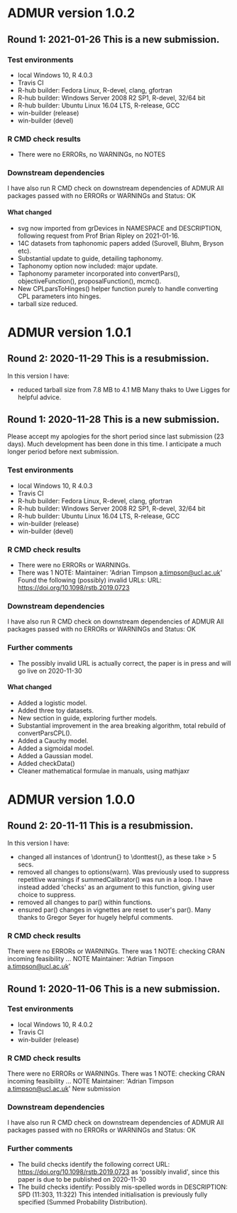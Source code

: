 # ADMUR version 1.0.2

## Round 1: 2021-01-26 This is a new submission.

### Test environments
* local Windows 10, R 4.0.3
* Travis CI
* R-hub builder: Fedora Linux, R-devel, clang, gfortran
* R-hub builder: Windows Server 2008 R2 SP1, R-devel, 32/64 bit
* R-hub builder: Ubuntu Linux 16.04 LTS, R-release, GCC
* win-builder (release)
* win-builder (devel)

### R CMD check results
* There were no ERRORs, no WARNINGs, no NOTES

### Downstream dependencies
I have also run R CMD check on downstream dependencies of ADMUR 
All packages passed with no ERRORs or WARNINGs and Status: OK

#### What changed
* svg now imported from grDevices in NAMESPACE and DESCRIPTION, following request from Prof Brian Ripley on 2021-01-16.
* 14C datasets from taphonomic papers added (Surovell, Bluhm, Bryson etc).
* Substantial update to guide, detailing taphonomy.
* Taphonomy option now included: major update.
* Taphonomy parameter incorporated into convertPars(), objectiveFunction(), proposalFunction(), mcmc().
* New CPLparsToHinges() helper function purely to handle converting CPL parameters into hinges.
* tarball size reduced.

# ADMUR version 1.0.1

## Round 2: 2020-11-29 This is a resubmission. 
In this version I have:
* reduced tarball size from 7.8 MB to 4.1 MB
Many thaks to Uwe Ligges for helpful advice.

## Round 1: 2020-11-28 This is a new submission.
Please accept my apologies for the short period since last submission (23 days). Much development has been done in this time. I anticipate a much longer period before next submission.

### Test environments
* local Windows 10, R 4.0.3
* Travis CI
* R-hub builder: Fedora Linux, R-devel, clang, gfortran
* R-hub builder: Windows Server 2008 R2 SP1, R-devel, 32/64 bit
* R-hub builder: Ubuntu Linux 16.04 LTS, R-release, GCC
* win-builder (release)
* win-builder (devel)

### R CMD check results
* There were no ERRORs or WARNINGs. 
* There was 1 NOTE: Maintainer: 'Adrian Timpson <a.timpson@ucl.ac.uk>' Found the following (possibly) invalid URLs: URL: https://doi.org/10.1098/rstb.2019.0723 

### Downstream dependencies
I have also run R CMD check on downstream dependencies of ADMUR 
All packages passed with no ERRORs or WARNINGs and Status: OK

### Further comments
* The possibly invalid URL is actually correct, the paper is in press and will go live on 2020-11-30

#### What changed
* Added a logistic model.
* Added three toy datasets.
* New section in guide, exploring further models.
* Substantial improvement in the area breaking algorithm, total rebuild of convertParsCPL().
* Added a Cauchy model.
* Added a sigmoidal model.
* Added a Gaussian model.
* Added checkData()
* Cleaner mathematical formulae in manuals, using mathjaxr

# ADMUR version 1.0.0

## Round 2: 20-11-11 This is a resubmission. 
In this version I have:
* changed all instances of \dontrun{} to \donttest{}, as these take > 5 secs. 
* removed all changes to options(warn). Was previously used to suppress repetitive warnings if summedCalibrator() was run in a loop. I have instead added 'checks' as an argument to this function, giving user choice to suppress.
* removed all changes to par() within functions.
* ensured par() changes in vignettes are reset to user's par().
Many thanks to Gregor Seyer for hugely helpful comments.

### R CMD check results
There were no ERRORs or WARNINGs. 
There was 1 NOTE:
checking CRAN incoming feasibility ... NOTE
Maintainer: 'Adrian Timpson <a.timpson@ucl.ac.uk>'

## Round 1: 2020-11-06 This is a new submission.

### Test environments
* local Windows 10, R 4.0.2
* Travis CI
* win-builder (release)

### R CMD check results
There were no ERRORs or WARNINGs. 
There was 1 NOTE:
checking CRAN incoming feasibility ... NOTE
Maintainer: 'Adrian Timpson <a.timpson@ucl.ac.uk>'
New submission

### Downstream dependencies
I have also run R CMD check on downstream dependencies of ADMUR 
All packages passed with no ERRORs or WARNINGs and Status: OK

### Further comments
* The build checks identify the following correct URL: https://doi.org/10.1098/rstb.2019.0723 as 'possibly invalid', since this paper is due to be published on 2020-11-30
* The build checks identify: Possibly mis-spelled words in DESCRIPTION: SPD (11:303, 11:322)
This intended initialisation is previously fully specified (Summed Probability Distribution).

